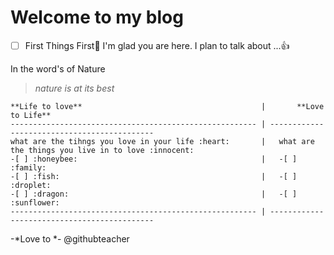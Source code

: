 # Welcome to my blog

-[ ] First Things First:dizzy:
I'm glad you are here. I plan to talk about ...:+1:

In the word's of Nature
> *nature  is  at its best*

```
**Life to love**                                        |       **Love to Life**
------------------------------------------------------- | --------------------------------------------
what are the tihngs you love in your life :heart:       |   what are the things you live in to love :innocent:
-[ ] :honeybee:                                         |   -[ ] :family:
-[ ] :fish:                                             |   -[ ]  :droplet:
-[ ] :dragon:                                           |   -[ ]  :sunflower:
------------------------------------------------------- | --------------------------------------------
 ```
 
 -*Love to *- @githubteacher
